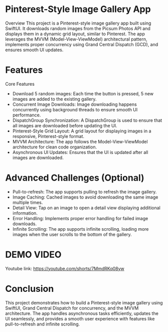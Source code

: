 # Pinterest-Style Image Gallery App
Overview
This project is a Pinterest-style image gallery app built using SwiftUI. It downloads random images from the Picsum Photos API and displays them in a dynamic grid layout, similar to Pinterest. The app leverages the MVVM (Model-View-ViewModel) architectural pattern, implements proper concurrency using Grand Central Dispatch (GCD), and ensures smooth UI updates.

# Features
Core Features
- Download 5 random images: Each time the button is pressed, 5 new images are added to the existing gallery.
- Concurrent Image Downloads: Image downloading happens concurrently using background threads to ensure smooth UI performance.
- DispatchGroup Synchronization: A DispatchGroup is used to ensure that all images are downloaded before updating the UI.
- Pinterest-Style Grid Layout: A grid layout for displaying images in a responsive, Pinterest-style format.
- MVVM Architecture: The app follows the Model-View-ViewModel architecture for clean code organization.
- Asynchronous UI Updates: Ensures that the UI is updated after all images are downloaded.

# Advanced Challenges (Optional)
- Pull-to-refresh: The app supports pulling to refresh the image gallery.
- Image Caching: Cached images to avoid downloading the same image multiple times.
- Detail View: Tap on an image to open a detail view displaying additional information.
- Error Handling: Implements proper error handling for failed image downloads.
- Infinite Scrolling: The app supports infinite scrolling, loading more images when the user scrolls to the bottom of the gallery.

# DEMO VIDEO
Youtube link: https://youtube.com/shorts/7MmdRKq08yw

# Conclusion
This project demonstrates how to build a Pinterest-style image gallery using SwiftUI, Grand Central Dispatch for concurrency, and the MVVM architecture. The app handles asynchronous tasks efficiently, updates the UI seamlessly, and provides a smooth user experience with features like pull-to-refresh and infinite scrolling.
